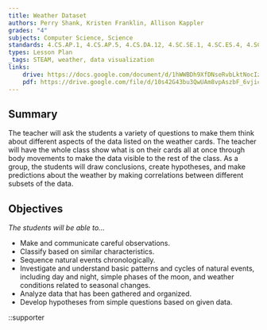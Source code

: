 ```yaml
---
title: Weather Dataset
authors: Perry Shank, Kristen Franklin, Allison Kappler
grades: "4"
subjects: Computer Science, Science
standards: 4.CS.AP.1, 4.CS.AP.5, 4.CS.DA.12, 4.SC.SE.1, 4.SC.ES.4, 4.SC.ES.6
types: Lesson Plan
_tags: STEAM, weather, data visualization
links:
    drive: https://docs.google.com/document/d/1hWWBDh9XfDNseRvbLktNocIzpjFXl40_FVRVOUc9Rfw/edit?usp=drive_link
    pdf: https://drive.google.com/file/d/10s42G43bu3QwUAm8vpAszbF_6vjicjpA/view?usp=drive_link
---
```


## Summary

The teacher will ask the students a variety of questions to make them think about different aspects of the data listed on the weather cards.  The teacher will have the whole class show what is on their cards all at once through body movements to make the data visible to the rest of the class.  As a group, the students will draw conclusions, create hypotheses, and make predictions about the weather by making correlations between different subsets of the data.

## Objectives

*The students will be able to...*

* Make and communicate careful observations.
* Classify based on similar characteristics.
* Sequence natural events chronologically.
* Investigate and understand basic patterns and cycles of natural events, including day and night, simple phases of the moon, and weather conditions related to seasonal changes.
* Analyze data that has been gathered and organized.
* Develop hypotheses from simple questions based on given data.

::supporter